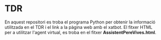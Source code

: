# TDR
En aquest repositori es troba el programa Python per obtenir la informació utilitzada en el TDR i el link a la pàgina web amb el xatbot.
El fitxer HTML per a utilitzar l'agent virtual, es troba en el fitxer **AssistentPereVives.html**.
